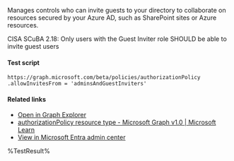 Manages controls who can invite guests to your directory to collaborate on resources secured by your Azure AD, such as SharePoint sites or Azure resources.

CISA SCuBA 2.18: Only users with the Guest Inviter role SHOULD be able to invite guest users

#### Test script
```
https://graph.microsoft.com/beta/policies/authorizationPolicy
.allowInvitesFrom = 'adminsAndGuestInviters'
```

#### Related links

- [Open in Graph Explorer](https://developer.microsoft.com/en-us/graph/graph-explorer?request=policies/authorizationPolicy&method=GET&version=beta&GraphUrl=https://graph.microsoft.com)
- [authorizationPolicy resource type - Microsoft Graph v1.0 | Microsoft Learn](https://learn.microsoft.com/en-us/graph/api/resources/authorizationpolicy)
- [View in Microsoft Entra admin center](https://portal.azure.com/#view/Microsoft_AAD_IAM/CompanyRelationshipsMenuBlade/~/Settings)

<!--- Results --->
%TestResult%
